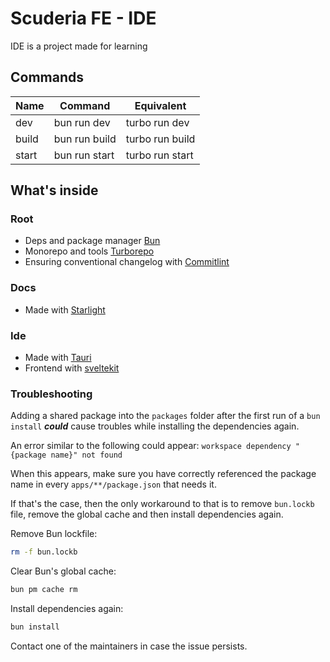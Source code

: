 # Scuderia FE - IDE

IDE is a project made for learning

## Commands

| Name  | Command       | Equivalent      |
| ----- | ------------- | --------------- |
| dev   | bun run dev   | turbo run dev   |
| build | bun run build | turbo run build |
| start | bun run start | turbo run start |

## What's inside

### Root

- Deps and package manager [Bun](https://bun.sh)
- Monorepo and tools [Turborepo](https://turbo.build)
- Ensuring conventional changelog with [Commitlint](https://commitlint.js.org)

### Docs

- Made with [Starlight](https://starlight.astro.build/it/)

### Ide

- Made with [Tauri](https://tauri.app)
- Frontend with [sveltekit](https://kit.svelte.dev/)

### Troubleshooting

Adding a shared package into the `packages` folder after the first run of a `bun install` **_could_** cause troubles while installing the dependencies again.

An error similar to the following could appear: `workspace dependency "{package name}" not found`

When this appears, make sure you have correctly referenced the package name in every `apps/**/package.json` that needs it.

If that's the case, then the only workaround to that is to remove `bun.lockb` file, remove the global cache and then install dependencies again.

Remove Bun lockfile:

```zsh
rm -f bun.lockb
```

Clear Bun's global cache:

```zsh
bun pm cache rm
```

Install dependencies again:

```zsh
bun install
```

Contact one of the maintainers in case the issue persists.
